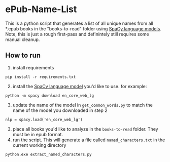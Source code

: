 # ePub-Name-List
This is a python script that generates a list of all unique names from all *.epub books in the "books-to-read" folder using [SpaCy language models](https://spacy.io/models/en/).  Note, this is just a rough first-pass and definintely still requires some manual cleanup. 

## How to run
1. install requirements
```
pip install -r requirements.txt
```
2. install the [SpaCy language model](https://spacy.io/models/en/) you'd like to use. for example:
```
python -m spacy download en_core_web_lg
```
3. update the name of the model in `get_common_words.py` to match the name of the model you downloaded in step 2
```
nlp = spacy.load('en_core_web_lg')
```
3. place all books you'd like to analyze in the `books-to-read` folder. They must be in epub format.
4. run the script. This will generate a file called `named_characters.txt` in the current working directory
```
python.exe extract_named_characters.py
```
